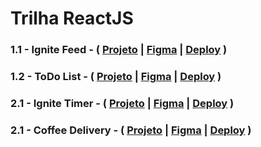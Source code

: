 # Trilha ReactJS

### 1.1 - Ignite Feed - ( [Projeto](./ignite-feed/) | [Figma](https://www.figma.com/community/file/1113573231685349036) | [Deploy](https://ignite-feed-navy-six.vercel.app) )

### 1.2 - ToDo List - ( [Projeto](./todo-list/) | [Figma](https://www.figma.com/community/file/1367520320393838157) | [Deploy](https://todo-list-kappa-roan.vercel.app) )

### 2.1 - Ignite Timer - ( [Projeto](./ignite-timer/) | [Figma](https://www.figma.com/community/file/1127351821076435124) | [Deploy](https://ignite-timer-tau-gray.vercel.app) )

### 2.1 - Coffee Delivery - ( [Projeto](./coffee-delivery/) | [Figma](https://www.figma.com/community/file/1367562742660395633) | [Deploy](https://coffee-delivery-iota-weld.vercel.app) )
